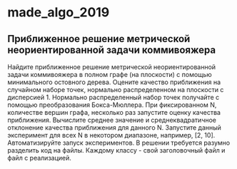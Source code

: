 # made_algo_2019

## Приближенное решение метрической неориентированной задачи коммивояжера

Найдите приближенное решение метрической неориентированной задачи коммивояжера в полном графе (на плоскости) с помощью минимального остовного дерева.
Оцените качество приближения на случайном наборе точек, нормально распределенном на плоскости с дисперсией 1. Нормально распределенный набор точек получайте с помощью преобразования Бокса-Мюллера.
При фиксированном N, количестве вершин графа, несколько раз запустите оценку качества приближения. Вычислите среднее значение и среднеквадратичное отклонение качества приближения для данного N.
Запустите данный эксперимент для всех N в некотором диапазоне, например, [2, 10].
Автоматизируйте запуск экспериментов.
В решении требуется разумно разделить код на файлы. Каждому классу - свой заголовочный файл и файл с реализацией.
